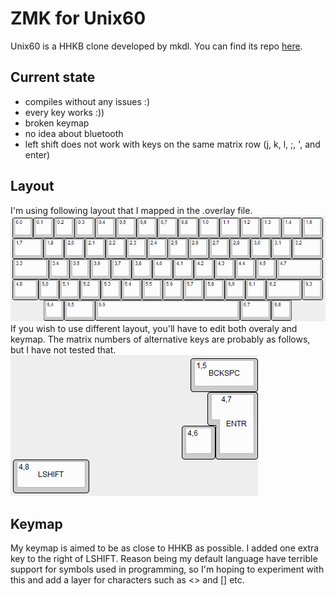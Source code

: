 # ZMK for Unix60
Unix60 is a HHKB clone developed by mkdl. You can find its repo [here](https://github.com/mkdl/Unix60).
## Current state
- compiles without any issues :)
- every key works :))
- broken keymap
- no idea about bluetooth
- left shift does not work with keys on the same matrix row (j, k, l, ;, ', and enter)
## Layout
I'm using following layout that I mapped in the .overlay file. <br>
![My Layout](layout.png)<br>
If you wish to use different layout, you'll have to edit both overaly and keymap. The matrix numbers of alternative keys are probably as follows, but I have not tested that. <br> 
![Alternative layout](alt.png)

## Keymap
My keymap is aimed to be as close to HHKB as possible. I added one extra key to the right of LSHIFT. Reason being my default language have terrible support for symbols used in programming, so I'm hoping to experiment with this and add a layer for characters such as <> and [] etc.